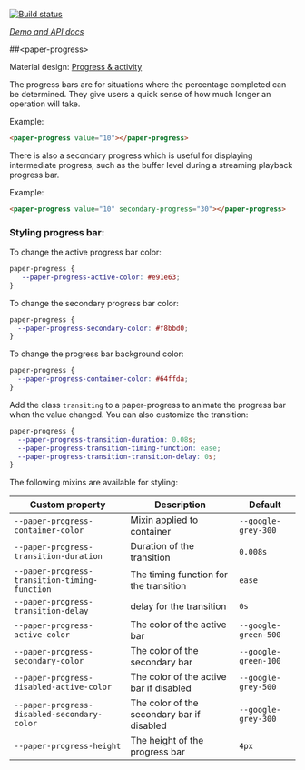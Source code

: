 
<!---

This README is automatically generated from the comments in these files:
paper-progress.html

Edit those files, and our readme bot will duplicate them over here!
Edit this file, and the bot will squash your changes :)

The bot does some handling of markdown. Please file a bug if it does the wrong
thing! https://github.com/PolymerLabs/tedium/issues

-->

[![Build status](https://travis-ci.org/PolymerElements/paper-progress.svg?branch=master)](https://travis-ci.org/PolymerElements/paper-progress)

_[Demo and API docs](https://elements.polymer-project.org/elements/paper-progress)_


##&lt;paper-progress&gt;

Material design: [Progress & activity](https://www.google.com/design/spec/components/progress-activity.html)

The progress bars are for situations where the percentage completed can be
determined. They give users a quick sense of how much longer an operation
will take.

Example:

```html
<paper-progress value="10"></paper-progress>
```

There is also a secondary progress which is useful for displaying intermediate
progress, such as the buffer level during a streaming playback progress bar.

Example:

```html
<paper-progress value="10" secondary-progress="30"></paper-progress>
```

### Styling progress bar:

To change the active progress bar color:

```css
paper-progress {
   --paper-progress-active-color: #e91e63;
}
```

To change the secondary progress bar color:

```css
paper-progress {
  --paper-progress-secondary-color: #f8bbd0;
}
```

To change the progress bar background color:

```css
paper-progress {
  --paper-progress-container-color: #64ffda;
}
```

Add the class `transiting` to a paper-progress to animate the progress bar when
the value changed. You can also customize the transition:

```css
paper-progress {
  --paper-progress-transition-duration: 0.08s;
  --paper-progress-transition-timing-function: ease;
  --paper-progress-transition-transition-delay: 0s;
}
```

The following mixins are available for styling:

| Custom property | Description | Default |
| --- | --- | --- |
| `--paper-progress-container-color` | Mixin applied to container | `--google-grey-300` |
| `--paper-progress-transition-duration` | Duration of the transition | `0.008s` |
| `--paper-progress-transition-timing-function` | The timing function for the transition | `ease` |
| `--paper-progress-transition-delay` | delay for the transition | `0s` |
| `--paper-progress-active-color` | The color of the active bar | `--google-green-500` |
| `--paper-progress-secondary-color` | The color of the secondary bar | `--google-green-100` |
| `--paper-progress-disabled-active-color` | The color of the active bar if disabled | `--google-grey-500` |
| `--paper-progress-disabled-secondary-color` | The color of the secondary bar if disabled | `--google-grey-300` |
| `--paper-progress-height` | The height of the progress bar | `4px` |
